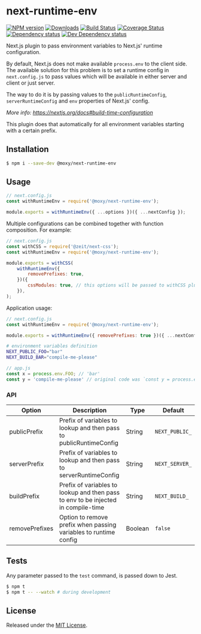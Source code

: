 # next-runtime-env

[![NPM version][npm-image]][npm-url] [![Downloads][downloads-image]][npm-url] [![Build Status][travis-image]][travis-url] [![Coverage Status][codecov-image]][codecov-url] [![Dependency status][david-dm-image]][david-dm-url] [![Dev Dependency status][david-dm-dev-image]][david-dm-dev-url]

[npm-url]:https://npmjs.org/package/@moxy/next-runtime-env
[downloads-image]:https://img.shields.io/npm/dm/@moxy/next-runtime-env.svg
[npm-image]:https://img.shields.io/npm/v/@moxy/next-runtime-env.svg
[travis-url]:https://travis-ci.org/moxystudio/next-runtime-env
[travis-image]:http://img.shields.io/travis/moxystudio/next-runtime-env/master.svg
[codecov-url]:https://codecov.io/gh/moxystudio/next-runtime-env
[codecov-image]:https://img.shields.io/codecov/c/github/moxystudio/next-runtime-env/master.svg
[david-dm-url]:https://david-dm.org/moxystudio/next-runtime-env
[david-dm-image]:https://img.shields.io/david/moxystudio/next-runtime-env.svg
[david-dm-dev-url]:https://david-dm.org/moxystudio/next-runtime-env?type=dev
[david-dm-dev-image]:https://img.shields.io/david/dev/moxystudio/next-runtime-env.svg

Next.js plugin to pass environment variables to Next.js' runtime configuration.

By default, Next.js does not make available `process.env` to the client side. The available solution for this problem is to set a runtime config in `next.config.js` to pass values which will be available in either server and client or just server.

The way to do it is by passing values to the `publicRuntimeConfig`, `serverRuntimeConfig` and `env` properties of Next.js' config.

*More info: https://nextjs.org/docs#build-time-configuration*

This plugin does that automatically for all environment variables starting with a certain prefix.

## Installation

```sh
$ npm i --save-dev @moxy/next-runtime-env
```

## Usage

```js
// next.config.js
const withRuntimeEnv = require('@moxy/next-runtime-env');

module.exports = withRuntimeEnv({ ...options })({ ...nextConfig });
```

Multiple configurations can be combined together with function composition. For example:

```js
// next.config.js
const withCSS = require('@zeit/next-css');
const withRuntimeEnv = require('@moxy/next-runtime-env');

module.exports = withCSS(
    withRuntimeEnv({
        removePrefixes: true,
    })({
        cssModules: true, // this options will be passed to withCSS plugin through nextConfig
    }),
);
```

Application usage:

```js
// next.config.js
const withRuntimeEnv = require('@moxy/next-runtime-env');

module.exports = withRuntimeEnv({ removePrefixes: true })({ ...nextConfig });
```

```sh
# environment variables definition
NEXT_PUBLIC_FOO="bar"
NEXT_BUILD_BAR="compile-me-please"
```

```js
// app.js
const x = process.env.FOO; // 'bar'
const y = 'compile-me-please' // original code was `const y = process.env.BAR;
```

### API

| Option | Description | Type | Default |
|---|--------------------------------------------------------------------|---------|-----------|
| publicPrefix | Prefix of variables to lookup and then pass to publicRuntimeConfig | String | `NEXT_PUBLIC_` |
| serverPrefix | Prefix of variables to lookup and then pass to serverRuntimeConfig | String | `NEXT_SERVER_` |
| buildPrefix  | Prefix of variables to lookup and then pass to env to be injected in compile-time | String | `NEXT_BUILD_` |
| removePrefixes | Option to remove prefix when passing variables to runtime config | Boolean | `false` |

## Tests

Any parameter passed to the `test` command, is passed down to Jest.

```sh
$ npm t
$ npm t -- --watch # during development
```

## License

Released under the [MIT License](http://www.opensource.org/licenses/mit-license.php).
